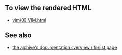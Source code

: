To view the rendered HTML
-------------------------

* [vim/00_VIM.html](http://jakobi.github.com/script-archive-doc/vim/00_VIM.html)


See also
--------

* [the archive's documentation overview / filelist page](http://jakobi.github.com/script-archive-doc/ "Peter's Script-Archive Overview and Filelist")

